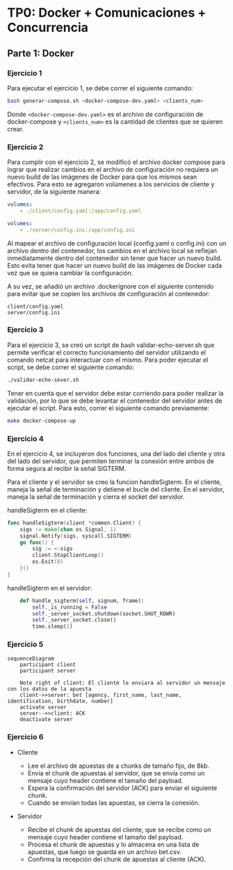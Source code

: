 # TP0: Docker + Comunicaciones + Concurrencia

## Parte 1: Docker

### Ejercicio 1

Para ejecutar el ejercicio 1, se debe correr el siguiente comando:

```bash
bash generar-compose.sh <docker-compose-dev.yaml> <clients_num>
```

Donde `<docker-compose-dev.yaml>` es el archivo de configuración de docker-compose y `<clients_num>` es la cantidad de clientes que se quieren crear.

### Ejercicio 2

Para cumplir con el ejercicio 2, se modificó el archivo docker compose para lograr que realizar cambios en el archivo de configuración no requiera un nuevo build de las imágenes de Docker para que los mismos sean efectivos. Para esto se agregaron volúmenes a los servicios de cliente y servidor, de la siguiente manera:

```yaml
volumes:
    - ./client/config.yaml:/app/config.yaml

volumes:
    - ./server/config.ini:/app/config.ini
```

Al mapear el archivo de configuración local (config.yaml o config.ini) con un archivo dentro del contenedor, los cambios en el archivo local se reflejan inmediatamente dentro del contenedor sin tener que hacer un nuevo build. Esto evita tener que hacer un nuevo build de las imágenes de Docker cada vez que se quiera cambiar la configuración.

A su vez, se añadió un archivo .dockerignore con el siguiente contenido para evitar que se copien los archivos de configuración al contenedor:

```
client/config.yaml
server/config.ini
```

### Ejercicio 3

Para el ejercicio 3, se creó un script de bash validar-echo-server.sh que permite verificar el correcto funcionamiento del servidor utilizando el comando netcat para interactuar con el mismo.
Para poder ejecutar el script, se debe correr el siguiente comando:

```bash
./validar-echo-sever.sh
```

Tener en cuenta que el servidor debe estar corriendo para poder realizar la validación, por lo que se debe levantar el contenedor del servidor antes de ejecutar el script. Para esto, correr el siguiente comando previamente:

```bash
make docker-compose-up
```

### Ejercicio 4

En el ejercicio 4, se incluyeron dos funciones, una del lado del cliente y otra del lado del servidor, que permiten terminar la conexión entre ambos de forma segura al recibir la señal SIGTERM.

Para el cliente y el servidor se creo la funcion handleSigterm. En el cliente, maneja la señal de terminación y detiene el bucle del cliente. En el servidor, maneja la señal de terminación y cierra el socket del servidor.

handleSigterm en el cliente:

```go
func handleSigterm(client *common.Client) {
	sigs := make(chan os.Signal, 1)
	signal.Notify(sigs, syscall.SIGTERM)
	go func() {
		sig := <-sigs
		client.StopClientLoop()
		os.Exit(0)
	}()
}
```

handleSigterm en el servidor:

```python
    def handle_sigterm(self, signum, frame):
        self._is_running = False
        self._server_socket.shutdown(socket.SHUT_RDWR)
        self._server_socket.close()
        time.sleep(1)
```

### Ejercicio 5

```mermaid
sequenceDiagram
    participant client
    participant server

    Note right of client: El cliente le enviara al servidor un mensaje con los datos de la apuesta
    client->>server: bet [agency, first_name, last_name, identification, birthdate, number]
    activate server
    server-->>client: ACK
    deactivate server

```

### Ejercicio 6

- Cliente

  - Lee el archivo de apuestas de a chunks de tamaño fijo, de 8kb.
  - Envia el chunk de apuestas al servidor, que se envía como un mensaje cuyo header contiene el tamaño del payload.
  - Espera la confirmación del servidor (ACK) para enviar el siguiente chunk.
  - Cuando se envían todas las apuestas, se cierra la conexión.

- Servidor
  - Recibe el chunk de apuestas del cliente, que se recibe como un mensaje cuyo header contiene el tamaño del payload.
  - Procesa el chunk de apuestas y lo almacena en una lista de apuestas, que luego se guarda en un archivo bet.csv.
  - Confirma la recepción del chunk de apuestas al cliente (ACK).
